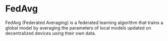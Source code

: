 # FedAvg
FedAvg (Federated Averaging) is a federated learning algorithm that trains a global model by averaging the parameters of local models updated on decentralized devices using their own data.
